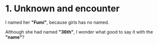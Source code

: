# 1. Unknown and encounter

I named her **"Fumi"**, because girls has no named.

Although she had named **"36th"**, I wonder what good to say it with the **"name"**?